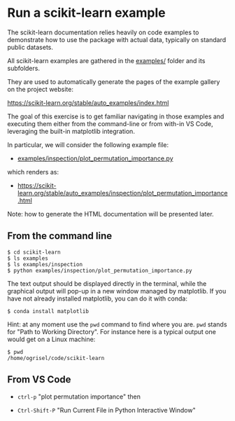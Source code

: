 # Run a scikit-learn example

The scikit-learn documentation relies heavily on code examples to
demonstrate how to use the package with actual data, typically on
standard public datasets.

All scikit-learn examples are gathered in the [examples/](
https://github.com/scikit-learn/scikit-learn/tree/main/examples)
folder and its subfolders.

They are used to automatically generate the pages of the example
gallery on the project website:

https://scikit-learn.org/stable/auto_examples/index.html

The goal of this exercise is to get familiar navigating in those
examples and executing them either from the command-line or from
with-in VS Code, leveraging the built-in matplotlib integration.

In particular, we will consider the following example file:

- [examples/inspection/plot_permutation_importance.py](
    https://github.com/scikit-learn/scikit-learn/tree/main/examples/inspection/plot_permutation_importance.py)

which renders as:

- https://scikit-learn.org/stable/auto_examples/inspection/plot_permutation_importance.html

Note: how to generate the HTML documentation will be presented later.

## From the command line

```
$ cd scikit-learn
$ ls examples
$ ls examples/inspection
$ python examples/inspection/plot_permutation_importance.py
```

The text output should be displayed directly in the terminal,
while the graphical output will pop-up in a new window managed
by matplotlib. If you have not already installed matplotlib, you
can do it with conda:

```
$ conda install matplotlib
```

Hint: at any moment use the `pwd` command to find where you are. `pwd` stands
for "Path to Working Directory". For instance here is a typical output one
would get on a Linux machine:

```
$ pwd
/home/ogrisel/code/scikit-learn
```

## From VS Code

- `ctrl-p` "plot permutation importance" then

- `Ctrl-Shift-P` "Run Current File in Python Interactive Window"
